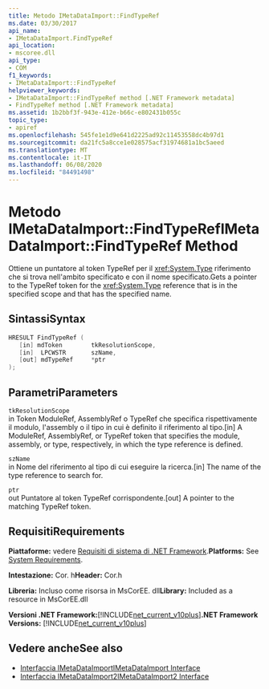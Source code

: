```yaml
---
title: Metodo IMetaDataImport::FindTypeRef
ms.date: 03/30/2017
api_name:
- IMetaDataImport.FindTypeRef
api_location:
- mscoree.dll
api_type:
- COM
f1_keywords:
- IMetaDataImport::FindTypeRef
helpviewer_keywords:
- IMetaDataImport::FindTypeRef method [.NET Framework metadata]
- FindTypeRef method [.NET Framework metadata]
ms.assetid: 1b2bbf3f-943e-412e-b66c-e802431b055c
topic_type:
- apiref
ms.openlocfilehash: 545fe1e1d9e641d2225ad92c11453558dc4b97d1
ms.sourcegitcommit: da21fc5a8cce1e028575acf31974681a1bc5aeed
ms.translationtype: MT
ms.contentlocale: it-IT
ms.lasthandoff: 06/08/2020
ms.locfileid: "84491498"
---
```

# <a name="imetadataimportfindtyperef-method"></a><span data-ttu-id="42fc7-102">Metodo IMetaDataImport::FindTypeRef</span><span class="sxs-lookup"><span data-stu-id="42fc7-102">IMetaDataImport::FindTypeRef Method</span></span>
<span data-ttu-id="42fc7-103">Ottiene un puntatore al token TypeRef per il <xref:System.Type> riferimento che si trova nell'ambito specificato e con il nome specificato.</span><span class="sxs-lookup"><span data-stu-id="42fc7-103">Gets a pointer to the TypeRef token for the <xref:System.Type> reference that is in the specified scope and that has the specified name.</span></span>  
  
## <a name="syntax"></a><span data-ttu-id="42fc7-104">Sintassi</span><span class="sxs-lookup"><span data-stu-id="42fc7-104">Syntax</span></span>  
  
```cpp  
HRESULT FindTypeRef (  
   [in] mdToken        tkResolutionScope,  
   [in]  LPCWSTR       szName,  
   [out] mdTypeRef     *ptr  
);  
```  
  
## <a name="parameters"></a><span data-ttu-id="42fc7-105">Parametri</span><span class="sxs-lookup"><span data-stu-id="42fc7-105">Parameters</span></span>  
 `tkResolutionScope`  
 <span data-ttu-id="42fc7-106">in Token ModuleRef, AssemblyRef o TypeRef che specifica rispettivamente il modulo, l'assembly o il tipo in cui è definito il riferimento al tipo.</span><span class="sxs-lookup"><span data-stu-id="42fc7-106">[in] A ModuleRef, AssemblyRef, or TypeRef token that specifies the module, assembly, or type, respectively, in which the type reference is defined.</span></span>  
  
 `szName`  
 <span data-ttu-id="42fc7-107">in Nome del riferimento al tipo di cui eseguire la ricerca.</span><span class="sxs-lookup"><span data-stu-id="42fc7-107">[in] The name of the type reference to search for.</span></span>  
  
 `ptr`  
 <span data-ttu-id="42fc7-108">out Puntatore al token TypeRef corrispondente.</span><span class="sxs-lookup"><span data-stu-id="42fc7-108">[out] A pointer to the matching TypeRef token.</span></span>  
  
## <a name="requirements"></a><span data-ttu-id="42fc7-109">Requisiti</span><span class="sxs-lookup"><span data-stu-id="42fc7-109">Requirements</span></span>  
 <span data-ttu-id="42fc7-110">**Piattaforme:** vedere [Requisiti di sistema di .NET Framework](../../get-started/system-requirements.md).</span><span class="sxs-lookup"><span data-stu-id="42fc7-110">**Platforms:** See [System Requirements](../../get-started/system-requirements.md).</span></span>  
  
 <span data-ttu-id="42fc7-111">**Intestazione:** Cor. h</span><span class="sxs-lookup"><span data-stu-id="42fc7-111">**Header:** Cor.h</span></span>  
  
 <span data-ttu-id="42fc7-112">**Libreria:** Incluso come risorsa in MsCorEE. dll</span><span class="sxs-lookup"><span data-stu-id="42fc7-112">**Library:** Included as a resource in MsCorEE.dll</span></span>  
  
 <span data-ttu-id="42fc7-113">**Versioni .NET Framework:**[!INCLUDE[net_current_v10plus](../../../../includes/net-current-v10plus-md.md)]</span><span class="sxs-lookup"><span data-stu-id="42fc7-113">**.NET Framework Versions:** [!INCLUDE[net_current_v10plus](../../../../includes/net-current-v10plus-md.md)]</span></span>  
  
## <a name="see-also"></a><span data-ttu-id="42fc7-114">Vedere anche</span><span class="sxs-lookup"><span data-stu-id="42fc7-114">See also</span></span>

- [<span data-ttu-id="42fc7-115">Interfaccia IMetaDataImport</span><span class="sxs-lookup"><span data-stu-id="42fc7-115">IMetaDataImport Interface</span></span>](imetadataimport-interface.md)
- [<span data-ttu-id="42fc7-116">Interfaccia IMetaDataImport2</span><span class="sxs-lookup"><span data-stu-id="42fc7-116">IMetaDataImport2 Interface</span></span>](imetadataimport2-interface.md)
